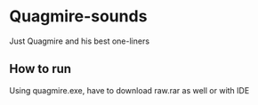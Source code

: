 # Quagmire-sounds
Just Quagmire and his best one-liners


## How to run
Using quagmire.exe, have to download raw.rar as well or with IDE
